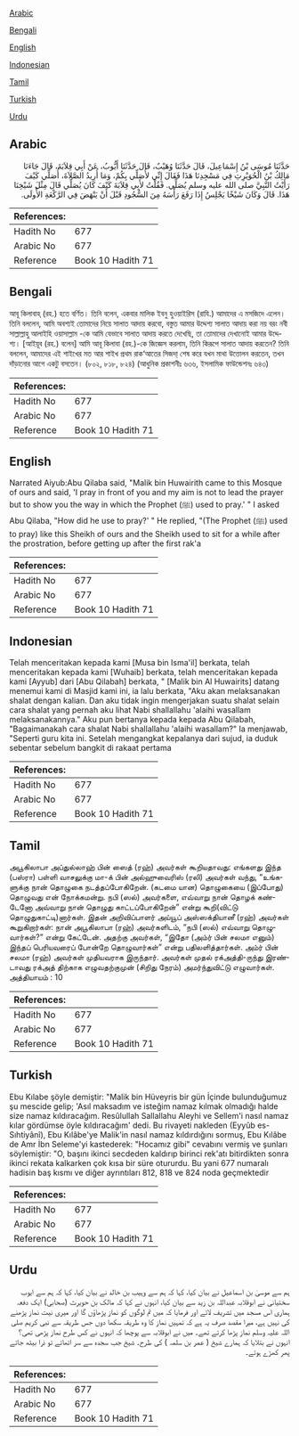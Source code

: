 [Arabic](#arabic)

[Bengali](#bengali)

[English](#english)

[Indonesian](#indonesian)

[Tamil](#tamil)

[Turkish](#turkish)

[Urdu](#urdu)

## Arabic


<div dir="rtl" lang="ar" style={{fontSize:'larger',backgroundColor:'#f8f9fa',padding:20}}>
حَدَّثَنَا مُوسَى بْنُ إِسْمَاعِيلَ، قَالَ حَدَّثَنَا وُهَيْبٌ، قَالَ حَدَّثَنَا أَيُّوبُ، عَنْ أَبِي قِلاَبَةَ، قَالَ جَاءَنَا مَالِكُ بْنُ الْحُوَيْرِثِ فِي مَسْجِدِنَا هَذَا فَقَالَ إِنِّي لأُصَلِّي بِكُمْ، وَمَا أُرِيدُ الصَّلاَةَ، أُصَلِّي كَيْفَ رَأَيْتُ النَّبِيَّ صلى الله عليه وسلم يُصَلِّي‏.‏ فَقُلْتُ لأَبِي قِلاَبَةَ كَيْفَ كَانَ يُصَلِّي قَالَ مِثْلَ شَيْخِنَا هَذَا‏.‏ قَالَ وَكَانَ شَيْخًا يَجْلِسُ إِذَا رَفَعَ رَأْسَهُ مِنَ السُّجُودِ قَبْلَ أَنْ يَنْهَضَ فِي الرَّكْعَةِ الأُولَى‏.‏
</div>
<div style={{backgroundColor:'#f8f9fa',padding:20, marginBottom: 10}}><table> <thead> <tr> <th>References:</th> <th></th> </tr> </thead> <tbody><tr><td>Hadith No</td><td>677</td></tr><tr><td>Arabic No</td><td>677</td></tr><tr><td>Reference</td><td>Book 10 Hadith 71</td></tr></tbody></table></div>

## Bengali


<div dir="ltr" lang="bn" style={{fontSize:'larger',backgroundColor:'#f8f9fa',padding:20}}>
আবূ কিলাবাহ্ (রহ.) হতে বর্ণিত। তিনি বলেন, একবার মালিক ইবনু হুওয়াইরিস (রাযি.) আমাদের এ মসজিদে এলেন। তিনি বললেন, আমি অবশ্যই তোমাদের নিয়ে সালাত আদায় করবো, বস্তুত আমার উদ্দেশ্য সালাত আদায় করা নয় বরং নবী সাল্লাল্লাহু আলাইহি ওয়াসাল্লাম -কে আমি যেভাবে সালাত আদায় করতে দেখেছি, তা তোমাদের দেখানোই আমার উদ্দেশ্য। [আইয়ূব (রহ.) বলেন] আমি আবূ কিলাবা (রহ.)-কে জিজ্ঞেস করলাম, তিনি কিরূপে সালাত আদায় করতেন? তিনি বললেন, আমাদের এই শাইখের মত আর শাইখ প্রথম রাক‘আতের সিজদা্ শেষ করে যখন মাথা উত্তোলন করতেন, তখন দাঁড়ানোর আগে একটু বসতেন। (৮০২, ৮১৮, ৮২৪) (আধুনিক প্রকাশনীঃ ৬৩৬, ইসলামিক ফাউন্ডেশনঃ ৬৪৩)
</div>
<div style={{backgroundColor:'#f8f9fa',padding:20, marginBottom: 10}}><table> <thead> <tr> <th>References:</th> <th></th> </tr> </thead> <tbody><tr><td>Hadith No</td><td>677</td></tr><tr><td>Arabic No</td><td>677</td></tr><tr><td>Reference</td><td>Book 10 Hadith 71</td></tr></tbody></table></div>

## English


<div dir="ltr" lang="en" style={{fontSize:'larger',backgroundColor:'#f8f9fa',padding:20}}>
Narrated Aiyub:Abu Qilaba said, "Malik bin Huwairith came to this Mosque of ours and said, 'I pray in front of you and my aim is not to lead the prayer but to show you the way in which the Prophet (ﷺ) used to pray.' " I asked Abu Qilaba, "How did he use to pray?' " He replied, "(The Prophet (ﷺ) used to pray) like this Sheikh of ours and the Sheikh used to sit for a while after the prostration, before getting up after the first rak'a
</div>
<div style={{backgroundColor:'#f8f9fa',padding:20, marginBottom: 10}}><table> <thead> <tr> <th>References:</th> <th></th> </tr> </thead> <tbody><tr><td>Hadith No</td><td>677</td></tr><tr><td>Arabic No</td><td>677</td></tr><tr><td>Reference</td><td>Book 10 Hadith 71</td></tr></tbody></table></div>

## Indonesian


<div dir="ltr" lang="id" style={{fontSize:'larger',backgroundColor:'#f8f9fa',padding:20}}>
Telah menceritakan kepada kami [Musa bin Isma'il] berkata, telah menceritakan kepada kami [Wuhaib] berkata, telah menceritakan kepada kami [Ayyub] dari [Abu Qilabah] berkata, " [Malik bin Al Huwairits] datang menemui kami di Masjid kami ini, ia lalu berkata, "Aku akan melaksanakan shalat dengan kalian. Dan aku tidak ingin mengerjakan suatu shalat selain cara shalat yang pernah aku lihat Nabi shallallahu 'alaihi wasallam melaksanakannya." Aku pun bertanya kepada kepada Abu Qilabah, "Bagaimanakah cara shalat Nabi shallallahu 'alaihi wasallam?" Ia menjawab, "Seperti guru kita ini. Setelah mengangkat kepalanya dari sujud, ia duduk sebentar sebelum bangkit di rakaat pertama
</div>
<div style={{backgroundColor:'#f8f9fa',padding:20, marginBottom: 10}}><table> <thead> <tr> <th>References:</th> <th></th> </tr> </thead> <tbody><tr><td>Hadith No</td><td>677</td></tr><tr><td>Arabic No</td><td>677</td></tr><tr><td>Reference</td><td>Book 10 Hadith 71</td></tr></tbody></table></div>

## Tamil


<div dir="ltr" lang="ta" style={{fontSize:'larger',backgroundColor:'#f8f9fa',padding:20}}>
அபூகிலாபா அப்துல்லாஹ் பின் ஸைத் (ரஹ்) அவர்கள் கூறியதாவது: எங்களது இந்த (பஸ்ரா) பள்ளி வாசலுக்கு மா-க் பின் அல்ஹுவைரிஸ் (ரலி) அவர்கள் வந்து, “உங்களுக்கு நான் தொழுகை நடத்தப்போகிறேன். (கடமை யான) தொழுகையை (இப்போது) தொழுவது என் நோக்கமன்று. நபி (ஸல்) அவர்களை, எவ்வாறு நான் தொழக் கண்டேனோ அவ்வாறு நான் தொழுது காட்டப்போகிறேன்” என்று கூறி(விட்டு தொழுதுகாட்டி)னார்கள். இதன் அறிவிப்பாளர் அய்யூப் அஸ்ஸக்தியானீ (ரஹ்) அவர்கள் கூறுகிறார்கள்: நான் அபூகிலாபா (ரஹ்) அவர்களிடம், “நபி (ஸல்) எவ்வாறு தொழுவார்கள்?” என்று கேட்டேன். அதற்கு அவர்கள், “இதோ (அம்ர் பின் சலமா எனும்) இந்தப் பெரியவரைப் போன்றே தொழுவார்கள்” என்று பதிலளித்தார்கள். அம்ர் பின் சலமா (ரஹ்) அவர்கள் முதியவராக இருந்தார். அவர்கள் முதல் ரக்அத்தி-ருந்து இரண்டாவது ரக்அத் திற்காக எழுவதற்குமுன் (சிறிது நேரம்) அமர்ந்துவிட்டு எழுவார்கள். அத்தியாயம் : 10
</div>
<div style={{backgroundColor:'#f8f9fa',padding:20, marginBottom: 10}}><table> <thead> <tr> <th>References:</th> <th></th> </tr> </thead> <tbody><tr><td>Hadith No</td><td>677</td></tr><tr><td>Arabic No</td><td>677</td></tr><tr><td>Reference</td><td>Book 10 Hadith 71</td></tr></tbody></table></div>

## Turkish


<div dir="ltr" lang="tr" style={{fontSize:'larger',backgroundColor:'#f8f9fa',padding:20}}>
Ebu Kılabe şöyle demiştir: "Malik bin Hüveyris bir gün İçinde bulunduğumuz şu mescide gelip; 'Asıl maksadım ve isteğim namaz kılmak olmadığı halde size namaz kıldıracağım. Resûlullah Sallallahu Aleyhi ve Sellem'i nasıl namaz kılar gördümse öyle kıldıracağım' dedi. Bu rivayeti nakleden (Eyyûb es-Sıhtiyânî), Ebu Kılâbe'ye Malik'in nasıl namaz kıldırdığını sormuş, Ebu Kılâbe de Amr İbn Seleme'yi kastederek: "Hocamız gibi" cevabını vermiş ve şunları söylemiştir: "O, başını ikinci secdeden kaldırıp birinci rek'atı bitirdikten sonra ikinci rekata kalkarken çok kısa bir süre otururdu. Bu yani 677 numaralı hadisin baş kısmı ve diğer ayrıntıları 812, 818 ve 824 noda geçmektedir
</div>
<div style={{backgroundColor:'#f8f9fa',padding:20, marginBottom: 10}}><table> <thead> <tr> <th>References:</th> <th></th> </tr> </thead> <tbody><tr><td>Hadith No</td><td>677</td></tr><tr><td>Arabic No</td><td>677</td></tr><tr><td>Reference</td><td>Book 10 Hadith 71</td></tr></tbody></table></div>

## Urdu


<div dir="rtl" lang="ur" style={{fontSize:'larger',backgroundColor:'#f8f9fa',padding:20}}>
ہم سے موسیٰ بن اسماعیل نے بیان کیا، کہا کہ ہم سے وہیب بن خالد نے بیان کیا، کہا کہ ہم سے ایوب سختیانی نے ابوقلابہ عبداللہ بن زید سے بیان کیا، انہوں نے کہا کہ مالک بن حویرث (صحابی) ایک دفعہ ہماری اس مسجد میں تشریف لائے اور فرمایا کہ میں تم لوگوں کو نماز پڑھاؤں گا اور میری نیت نماز پڑھنے کی نہیں ہے، میرا مقصد صرف یہ ہے کہ تمہیں نماز کا وہ طریقہ سکھا دوں جس طریقہ سے نبی کریم صلی اللہ علیہ وسلم نماز پڑھا کرتے تھے۔ میں نے ابوقلابہ سے پوچھا کہ انہوں نے کس طرح نماز پڑھی تھی؟ انہوں نے بتلایا کہ ہمارے شیخ ( عمر بن سلمہ ) کی طرح۔ شیخ جب سجدہ سے سر اٹھاتے تو ذرا بیٹھ جاتے پھر کھڑے ہوتے۔
</div>
<div style={{backgroundColor:'#f8f9fa',padding:20, marginBottom: 10}}><table> <thead> <tr> <th>References:</th> <th></th> </tr> </thead> <tbody><tr><td>Hadith No</td><td>677</td></tr><tr><td>Arabic No</td><td>677</td></tr><tr><td>Reference</td><td>Book 10 Hadith 71</td></tr></tbody></table></div>